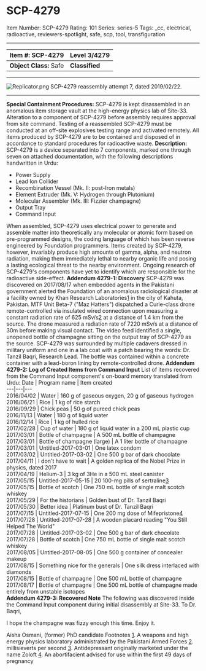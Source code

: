 # SCP-4279
Item Number: SCP-4279
Rating: 101
Series: series-5
Tags: _cc, electrical, radioactive, reviewers-spotlight, safe, scp, tool, transfiguration

---

**Item #:** SCP-4279 | **Level 3/4279**  
---|---  
**Object Class:** Safe | **Classified**  
* * *
![Replicator.png](https://scp-wiki.wdfiles.com/local--files/scp-4279/Replicator.png)
SCP-4279 reassembly attempt 7, dated 2019/02/22.
* * *
**Special Containment Procedures:** SCP-4279 is kept disassembled in an anomalous item storage vault at the high-energy physics lab of Site-33. Alteration to a component of SCP-4279 before assembly requires approval from site command. Testing of a reassembled SCP-4279 must be conducted at an off-site explosives testing range and activated remotely. All items produced by SCP-4279 are to be contained and disposed of in accordance to standard procedures for radioactive waste.
**Description:** SCP-4279 is a device separated into 7 components, marked one through seven on attached documentation, with the following descriptions handwritten in Urdu:
  * Power Supply
  * Lead Ion Collider
  * Recombination Vessel (Mk. II: post-Iron metals)
  * Element Extruder (Mk. V: Hydrogen through Plutonium)
  * Molecular Assembler (Mk. III: Fizzier champagne)
  * Output Tray
  * Command Input

When assembled, SCP-4279 uses electrical power to generate and assemble matter into theoretically any molecular or atomic form based on pre-programmed designs, the coding language of which has been reverse engineered by Foundation programmers. Items created by SCP-4279, however, invariably produce high amounts of gamma, alpha, and neutron radiation, making them immediately lethal to nearby organic life and posing a lasting ecological threat to the nearby environment. Ongoing research of SCP-4279's components have yet to identify which are responsible for the radioactive side-effect.
**Addendum 4279-1: Discovery**
SCP-4279 was discovered on 2017/08/17 when embedded agents in the Pakistani government alerted the Foundation of an anomalous radiological disaster at a facility owned by Khan Research Laboratories[1](javascript:;) in the city of Kahuta, Pakistan. MTF Unit Beta-7 ("Maz Hatters") dispatched a Curie-class drone remote-controlled via insulated wired connection upon measuring a constant radiation rate of 625 mSv/s[2](javascript:;) at a distance of 1.4 km from the source.
The drone measured a radiation rate of 7220 mSv/s at a distance of 30m before making visual contact. The video feed identified a single, unopened bottle of champagne sitting on the output tray of SCP-4279 as the source. SCP-4279 was surrounded by multiple cadavers dressed in military uniform and one in a lab coat with a patch bearing the words: Dr. Tanzil Baqri, Research Lead. The bottle was contained within a concrete container with a lead-boron lining by remote-controlled drone.
**Addendum 4279-2: Log of Created Items from Command Input**
List of items recovered from the Command Input component's on-board memory translated from Urdu:
Date | Program name | Item created  
---|---|---  
2016/04/02 | Water | 160 g of gaseous oxygen, 20 g of gaseous hydrogen  
2016/06/21 | Rice | 1 kg of rice starch  
2016/09/29 | Chick peas | 50 g of pureed chick peas  
2016/11/13 | Water | 180 g of liquid water  
2016/12/14 | Rice | 1 kg of hulled rice  
2017/02/28 | Cup of water | 180 g of liquid water in a 200 mL plastic cup  
2017/03/01 | Bottle of champagne | A 500 mL bottle of champagne  
2017/03/01 | Bottle of champagne (large) | A 1 liter bottle of champagne  
2017/03/01 | Untitled-2017-03-01 | One latex condom  
2017/03/02 | Untitled-2017-03-02 | One 500 g bar of dark chocolate  
2017/04/11 | I don't have to wait | A golden replica of the Nobel Prize in physics, dated 2017  
2017/04/19 | Helium-3 | 3 kg of 3He in a 500 mL steel canister  
2017/05/15 | Untitled-2017-05-15 | 20 100-mg pills of sertraline[3](javascript:;)  
2017/05/15 | Bottle of scotch | One 750 mL bottle of single malt scotch whiskey  
2017/05/29 | For the historians | Golden bust of Dr. Tanzil Baqri  
2017/05/30 | Better idea | Platinum bust of Dr. Tanzil Baqri  
2017/07/15 | Untitled-2017-07-15 | One 200 mg dose of Mifepristone[4](javascript:;)  
2017/07/28 | Untitled-2017-07-28 | A wooden placard reading "You Still Helped The World"  
2017/07/28 | Untitled-2017-03-02 | One 500 g bar of dark chocolate  
2017/07/28 | Bottle of scotch | One 750 mL bottle of single malt scotch whiskey  
2017/08/05 | Untitled-2017-08-05 | One 500 g container of concealer makeup  
2017/08/15 | Something nice for the generals | One silk dress interlaced with diamonds  
2017/08/15 | Bottle of champagne | One 500 mL bottle of champagne  
2017/08/17 | Bottle of champagne | One 500 mL bottle of champagne made entirely from unstable isotopes  
**Addendum 4279-3: Recovered Note**
The following was discovered inside the Command Input component during initial disassembly at Site-33.
To Dr. Baqri,  
  
I hope the champagne was fizzy enough this time. Enjoy it.  
  

Aisha Osmani, (former) PhD candidate
Footnotes
[1](javascript:;). A weapons and high energy physics laboratory administrated by the Pakistani Armed Forces
[2](javascript:;). millisieverts per second
[3](javascript:;). Antidepressant originally marketed under the name Zoloft
[4](javascript:;). An abortifacient advised for use within the first 49 days of pregnancy